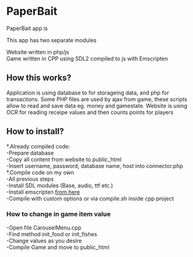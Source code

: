 # PaperBait

PaperBait app is <br/>

This app has two separate modules<br/>

Website written in php/js<br/>
Game written in CPP using SDL2 compiled to js with Emscripten<br/>

## How this works?

Application is using database to for storageing data, and php for transactions.
Some PHP files are used by ajax from game, these scripts allow to read and save data eg. money and gamestate.
Website is using OCR for reading receipe values and then counts points for players

## How to install?

  *.Already compiled code:<br/>
    -Prepare database<br/>
    -Copy all content from website to public_html<br/>
    -Insert username, password, database name, host into connector.php<br/>
  *.Compile code on my own<br/>
    -All previous steps<br/>
    -Install SDL modules (Base, audio, ttf etc.)<br/>
    -Install emscripten [from here](https://emscripten.org)<br/>
    -Compile with custom options or via compile.sh inside cpp project<br/>
    

### How to change in game item value
-Open file CarouselMenu.cpp<br/>
-Find method init_food or init_fishes<br/>
-Change values as you desire<br/>
-Compile Game and move to public_html<br/>
